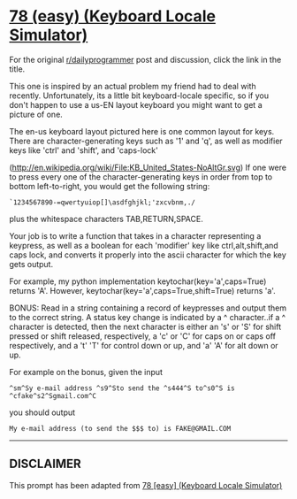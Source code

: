 # [78 (easy) (Keyboard Locale Simulator)](https://www.reddit.com/r/dailyprogrammer/comments/wrqbr/7182012_challenge_78_easy_keyboard_locale/)

For the original [r/dailyprogrammer](https://www.reddit.com/r/dailyprogrammer/) post and discussion, click the link in the title.

This one is inspired by an actual problem my friend had to deal with recently.  Unfortunately, its a little bit
keyboard-locale specific, so if you don't happen to use a us-EN layout keyboard you might want to get a picture of one.

The en-us keyboard layout pictured here is one common layout
for keys.  There are character-generating keys such as '1' and 'q', as well as modifier keys like 'ctrl' and 'shift', and 'caps-lock'

(http://en.wikipedia.org/wiki/File:KB_United_States-NoAltGr.svg)
If one were to press every one of the character-generating keys in order from top to bottom left-to-right, 
you would get the following string:


```
`1234567890-=qwertyuiop[]\asdfghjkl;'zxcvbnm,./
```
plus the whitespace characters TAB,RETURN,SPACE.

Your job is to write a function that takes in a character representing a keypress, as well as a boolean for
each 'modifier' key like ctrl,alt,shift,and caps lock, and converts it properly into the ascii character for which
the key gets output.

For example, my python implementation keytochar(key='a',caps=True) returns 'A'.  However, keytochar(key='a',caps=True,shift=True) returns 'a'.

BONUS:
Read in a string containing a record of keypresses and output them to the correct string.  A status key change
is indicated by a ^ character..if a ^ character is detected, then the next character is either an 's' or 'S' for shift pressed
or shift released, respectively, a 'c' or 'C' for caps on or caps off respectively, and a 't' 'T' for control down or up, and 'a' 'A' for alt down or up.

For example on the bonus, given the input


```
^sm^Sy e-mail address ^s9^Sto send the ^s444^S to^s0^S is ^cfake^s2^Sgmail.com^C
```
you should output


```
My e-mail address (to send the $$$ to) is FAKE@GMAIL.COM
```

----
## **DISCLAIMER**
This prompt has been adapted from [78 [easy] (Keyboard Locale Simulator)](https://www.reddit.com/r/dailyprogrammer/comments/wrqbr/7182012_challenge_78_easy_keyboard_locale/
)
